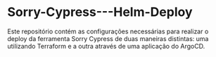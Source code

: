 # Sorry-Cypress---Helm-Deploy
Este repositório contém as configurações necessárias para realizar o deploy da ferramenta Sorry Cypress de duas maneiras distintas: uma utilizando Terraform e a outra através de uma aplicação do ArgoCD.
